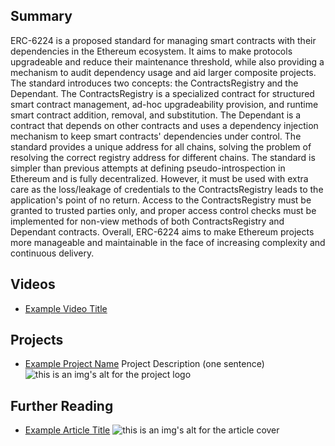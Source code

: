 ## Summary

ERC-6224 is a proposed standard for managing smart contracts with their dependencies in the Ethereum ecosystem. It aims to make protocols upgradeable and reduce their maintenance threshold, while also providing a mechanism to audit dependency usage and aid larger composite projects. The standard introduces two concepts: the ContractsRegistry and the Dependant. The ContractsRegistry is a specialized contract for structured smart contract management, ad-hoc upgradeability provision, and runtime smart contract addition, removal, and substitution. The Dependant is a contract that depends on other contracts and uses a dependency injection mechanism to keep smart contracts' dependencies under control. The standard provides a unique address for all chains, solving the problem of resolving the correct registry address for different chains. The standard is simpler than previous attempts at defining pseudo-introspection in Ethereum and is fully decentralized. However, it must be used with extra care as the loss/leakage of credentials to the ContractsRegistry leads to the application's point of no return. Access to the ContractsRegistry must be granted to trusted parties only, and proper access control checks must be implemented for non-view methods of both ContractsRegistry and Dependant contracts. Overall, ERC-6224 aims to make Ethereum projects more manageable and maintainable in the face of increasing complexity and continuous delivery.

## Videos

- [Example Video Title](https://www.youtube.com/watch?v=TDGq4aeevgY)

## Projects

- [Example Project Name](https://xxxx.xxx/xxxxx) Project Description (one sentence) ![this is an img's alt for the project logo](https://xxxx.xxx/project-logo.xxx)

## Further Reading

- [Example Article Title](https://xxxx.xxx/xxxxx) ![this is an img's alt for the article cover](https://xxxx.xxx/article-cover.xxx)
